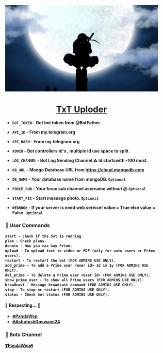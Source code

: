 <img src="res/image.png" alt="logo" target="/blank">

<h1 align="center">
 <b><a href="https://t.me/TxTUploderRoBot" target="/blank">TxT Uploder</a></>

</h1>




* `BOT_TOKEN`  - Get bot token from @BotFather

* `API_ID` - From my.telegram.org

* `API_HASH` - From my.telegram.org

* `ADMIN` - Bot controllers id's , multiple id use space to split.

* `LOG_CHANNEL` - Bot Log Sending Channel ⚠️ Id startswith -100 must.

* `DB_URL`  - Mongo Database URL from https://cloud.mongodb.com

* `DB_NAME`  - Your database name from mongoDB. `Optional`

* `FORCE_SUB` - Your force sub channel username without @ `Optional`

* `START_PIC` - Start message photo. `Optional`

* `WEBHOOK` - If your server is need web service! value = True else value = False. `Optional`





### 🚦 User Commands
```
start - Check if the bot is running.
plan - Check plans.
donate - How you can buy Prime.
upload - To upload text to video or PDF (only for auto users or Prime users).
restart - To restart the bot (FOR ADMINS USE ONLY).
add_prime - To add a Prime user <user id> 1d 1m 1y (FOR ADMINS USE ONLY).
del_prime - To delete a Prime user <user id> (FOR ADMINS USE ONLY).
show_prime_user - To show all Prime users (FOR ADMINS USE ONLY).
broadcast - Message broadcast command (FOR ADMINS USE ONLY).
stop - To stop or restart (FOR ADMINS USE ONLY).
status - Check bot status (FOR ADMINS USE ONLY).
```



#### 🧡 Respecting... 🧡
- [🔥PandaWep](https://github.com/PandaWep) 
- [🔥AshutoshGoswami24](https://github.com/AshutoshGoswami24)

### 🤩 Bots Channel
<a href="https://t.me/PandaWep">
   <p>❣️PandaWep🔥</p>
</a>
